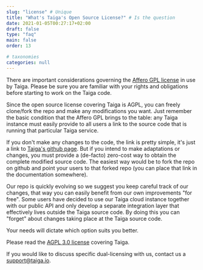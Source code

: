 ```yaml
---
slug: "license" # Unique
title: "What's Taiga's Open Source License?" # Is the question
date: 2021-01-05T00:27:17+02:00
draft: false
type: "faq"
main: false
order: 13

# taxonomies
categories: null
---
```

There are important considerations governing the [Affero GPL license](http://www.gnu.org/licenses/agpl-3.0.html) in use by Taiga. Please be sure you are familiar with your rights and obligations before starting to work on the Taiga code.

Since the open source license covering Taiga is AGPL, you can freely clone/fork the repo and make any modifications you want. Just remember the basic condition that the Affero GPL brings to the table: any Taiga instance must easily provide to all users a link to the source code that is running that particular Taiga service.

If you don't make any changes to the code, the link is pretty simple, it's just a link to [Taiga's github page](https://github.com/taigaio). But if you intend to make adaptations or changes, you must provide a (de-facto) zero-cost way to obtain the complete modified source code. The easiest way would be to fork the repo on github and point your users to that forked repo (you can place that link in the documentation somewhere).

Our repo is quickly evolving so we suggest you keep careful track of our changes, that way you can easily benefit from our own improvements "for free". Some users have decided to use our Taiga cloud instance together with our public API and only develop a separate integration layer that effectively lives outside the Taiga source code. By doing this you can "forget" about changes taking place at the Taiga source code.

Your needs will dictate which option suits you better.

Please read the [AGPL 3.0 license](http://www.gnu.org/licenses/agpl-3.0.html) covering Taiga.

If you would like to discuss specific dual-licensing with us, contact us a support@taiga.io.
